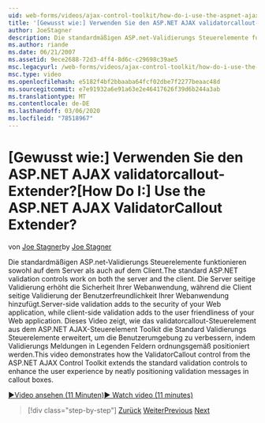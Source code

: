 ```yaml
---
uid: web-forms/videos/ajax-control-toolkit/how-do-i-use-the-aspnet-ajax-validatorcallout-extender
title: '[Gewusst wie:] Verwenden Sie den ASP.NET AJAX validatorcallout-Extender? | Microsoft-Dokumentation'
author: JoeStagner
description: Die standardmäßigen ASP.net-Validierungs Steuerelemente funktionieren sowohl auf dem Server als auch auf dem Client. Die Server seitige Validierung erhöht die Sicherheit Ihrer Webanwendung, während c...
ms.author: riande
ms.date: 06/21/2007
ms.assetid: 9ece2688-72d3-4ff4-8d6c-c29698c39ae5
msc.legacyurl: /web-forms/videos/ajax-control-toolkit/how-do-i-use-the-aspnet-ajax-validatorcallout-extender
msc.type: video
ms.openlocfilehash: e5182f4bf2bbaaba64fcf02dbe7f2277beaac48d
ms.sourcegitcommit: e7e91932a6e91a63e2e46417626f39d6b244a3ab
ms.translationtype: MT
ms.contentlocale: de-DE
ms.lasthandoff: 03/06/2020
ms.locfileid: "78518967"
---
```

# <a name="how-do-i-use-the-aspnet-ajax-validatorcallout-extender"></a><span data-ttu-id="61d40-105">[Gewusst wie:] Verwenden Sie den ASP.NET AJAX validatorcallout-Extender?</span><span class="sxs-lookup"><span data-stu-id="61d40-105">[How Do I:] Use the ASP.NET AJAX ValidatorCallout Extender?</span></span>

<span data-ttu-id="61d40-106">von [Joe Stagner](https://github.com/JoeStagner)</span><span class="sxs-lookup"><span data-stu-id="61d40-106">by [Joe Stagner](https://github.com/JoeStagner)</span></span>

<span data-ttu-id="61d40-107">Die standardmäßigen ASP.net-Validierungs Steuerelemente funktionieren sowohl auf dem Server als auch auf dem Client.</span><span class="sxs-lookup"><span data-stu-id="61d40-107">The standard ASP.NET validation controls work on both the server and the client.</span></span> <span data-ttu-id="61d40-108">Die Server seitige Validierung erhöht die Sicherheit Ihrer Webanwendung, während die Client seitige Validierung der Benutzerfreundlichkeit Ihrer Webanwendung hinzufügt.</span><span class="sxs-lookup"><span data-stu-id="61d40-108">Server-side validation adds to the security of your Web application, while client-side validation adds to the user friendliness of your Web application.</span></span> <span data-ttu-id="61d40-109">Dieses Video zeigt, wie das validatorcallout-Steuerelement aus dem ASP.NET AJAX-Steuerelement Toolkit die Standard Validierungs Steuerelemente erweitert, um die Benutzerumgebung zu verbessern, indem Validierungs Meldungen in Legenden Feldern ordnungsgemäß positioniert werden.</span><span class="sxs-lookup"><span data-stu-id="61d40-109">This video demonstrates how the ValidatorCallout control from the ASP.NET AJAX Control Toolkit extends the standard validation controls to enhance the user experience by neatly positioning validation messages in callout boxes.</span></span>

[<span data-ttu-id="61d40-110">&#9654;Video ansehen (11 Minuten)</span><span class="sxs-lookup"><span data-stu-id="61d40-110">&#9654; Watch video (11 minutes)</span></span>](https://channel9.msdn.com/Blogs/ASP-NET-Site-Videos/how-do-i-use-the-aspnet-ajax-validatorcallout-extender)

> [!div class="step-by-step"]
> <span data-ttu-id="61d40-111">[Zurück](how-do-i-use-the-numericupdown-extender-control.md)
> [Weiter](how-do-i-use-the-aspnet-ajax-resizablecontrol-extender.md)</span><span class="sxs-lookup"><span data-stu-id="61d40-111">[Previous](how-do-i-use-the-numericupdown-extender-control.md)
[Next](how-do-i-use-the-aspnet-ajax-resizablecontrol-extender.md)</span></span>
